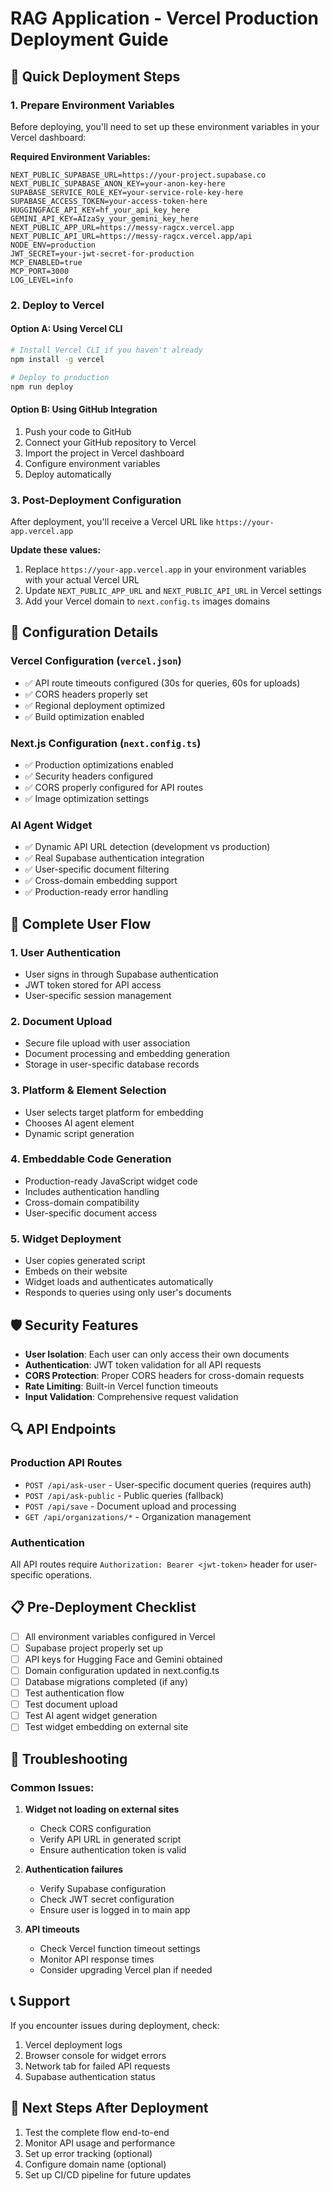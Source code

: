 # RAG Application - Vercel Production Deployment Guide

## 🚀 Quick Deployment Steps

### 1. Prepare Environment Variables

Before deploying, you'll need to set up these environment variables in your Vercel dashboard:

**Required Environment Variables:**

```
NEXT_PUBLIC_SUPABASE_URL=https://your-project.supabase.co
NEXT_PUBLIC_SUPABASE_ANON_KEY=your-anon-key-here
SUPABASE_SERVICE_ROLE_KEY=your-service-role-key-here
SUPABASE_ACCESS_TOKEN=your-access-token-here
HUGGINGFACE_API_KEY=hf_your_api_key_here
GEMINI_API_KEY=AIzaSy_your_gemini_key_here
NEXT_PUBLIC_APP_URL=https://messy-ragcx.vercel.app
NEXT_PUBLIC_API_URL=https://messy-ragcx.vercel.app/api
NODE_ENV=production
JWT_SECRET=your-jwt-secret-for-production
MCP_ENABLED=true
MCP_PORT=3000
LOG_LEVEL=info
```

### 2. Deploy to Vercel

#### Option A: Using Vercel CLI

```bash
# Install Vercel CLI if you haven't already
npm install -g vercel

# Deploy to production
npm run deploy
```

#### Option B: Using GitHub Integration

1. Push your code to GitHub
2. Connect your GitHub repository to Vercel
3. Import the project in Vercel dashboard
4. Configure environment variables
5. Deploy automatically

### 3. Post-Deployment Configuration

After deployment, you'll receive a Vercel URL like `https://your-app.vercel.app`

**Update these values:**

1. Replace `https://your-app.vercel.app` in your environment variables with your actual Vercel URL
2. Update `NEXT_PUBLIC_APP_URL` and `NEXT_PUBLIC_API_URL` in Vercel settings
3. Add your Vercel domain to `next.config.ts` images domains

## 🔧 Configuration Details

### Vercel Configuration (`vercel.json`)

- ✅ API route timeouts configured (30s for queries, 60s for uploads)
- ✅ CORS headers properly set
- ✅ Regional deployment optimized
- ✅ Build optimization enabled

### Next.js Configuration (`next.config.ts`)

- ✅ Production optimizations enabled
- ✅ Security headers configured
- ✅ CORS properly configured for API routes
- ✅ Image optimization settings

### AI Agent Widget

- ✅ Dynamic API URL detection (development vs production)
- ✅ Real Supabase authentication integration
- ✅ User-specific document filtering
- ✅ Cross-domain embedding support
- ✅ Production-ready error handling

## 🔄 Complete User Flow

### 1. User Authentication

- User signs in through Supabase authentication
- JWT token stored for API access
- User-specific session management

### 2. Document Upload

- Secure file upload with user association
- Document processing and embedding generation
- Storage in user-specific database records

### 3. Platform & Element Selection

- User selects target platform for embedding
- Chooses AI agent element
- Dynamic script generation

### 4. Embeddable Code Generation

- Production-ready JavaScript widget code
- Includes authentication handling
- Cross-domain compatibility
- User-specific document access

### 5. Widget Deployment

- User copies generated script
- Embeds on their website
- Widget loads and authenticates automatically
- Responds to queries using only user's documents

## 🛡️ Security Features

- **User Isolation**: Each user can only access their own documents
- **Authentication**: JWT token validation for all API requests
- **CORS Protection**: Proper CORS headers for cross-domain requests
- **Rate Limiting**: Built-in Vercel function timeouts
- **Input Validation**: Comprehensive request validation

## 🔍 API Endpoints

### Production API Routes

- `POST /api/ask-user` - User-specific document queries (requires auth)
- `POST /api/ask-public` - Public queries (fallback)
- `POST /api/save` - Document upload and processing
- `GET /api/organizations/*` - Organization management

### Authentication

All API routes require `Authorization: Bearer <jwt-token>` header for user-specific operations.

## 📋 Pre-Deployment Checklist

- [ ] All environment variables configured in Vercel
- [ ] Supabase project properly set up
- [ ] API keys for Hugging Face and Gemini obtained
- [ ] Domain configuration updated in next.config.ts
- [ ] Database migrations completed (if any)
- [ ] Test authentication flow
- [ ] Test document upload
- [ ] Test AI agent widget generation
- [ ] Test widget embedding on external site

## 🚨 Troubleshooting

### Common Issues:

1. **Widget not loading on external sites**
   - Check CORS configuration
   - Verify API URL in generated script
   - Ensure authentication token is valid

2. **Authentication failures**
   - Verify Supabase configuration
   - Check JWT secret configuration
   - Ensure user is logged in to main app

3. **API timeouts**
   - Check Vercel function timeout settings
   - Monitor API response times
   - Consider upgrading Vercel plan if needed

## 📞 Support

If you encounter issues during deployment, check:

1. Vercel deployment logs
2. Browser console for widget errors
3. Network tab for failed API requests
4. Supabase authentication status

## 🎯 Next Steps After Deployment

1. Test the complete flow end-to-end
2. Monitor API usage and performance
3. Set up error tracking (optional)
4. Configure domain name (optional)
5. Set up CI/CD pipeline for future updates
